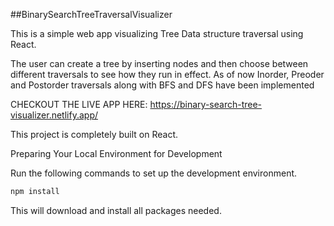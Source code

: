 ##BinarySearchTreeTraversalVisualizer


This is a simple web app visualizing Tree Data structure traversal using React.

The user can create a tree by inserting nodes and then choose between different traversals to see how they run in effect.
As of now Inorder, Preoder and Postorder traversals along with BFS and DFS have been implemented

CHECKOUT THE LIVE APP HERE: https://binary-search-tree-visualizer.netlify.app/



 This project is completely built on React.

 Preparing Your Local Environment for Development

Run the following commands to set up the development environment.

```sh
npm install
```

This will download and install all packages needed.
